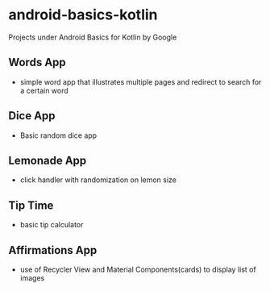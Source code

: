 # android-basics-kotlin
Projects under Android Basics for Kotlin by Google
## Words App 
- simple word app that illustrates multiple pages and redirect to search for a certain word
## Dice App
- Basic random dice app
## Lemonade App 
- click handler with randomization on lemon size
## Tip Time
- basic tip calculator
## Affirmations App 
- use of Recycler View and Material Components(cards) to display list of images
